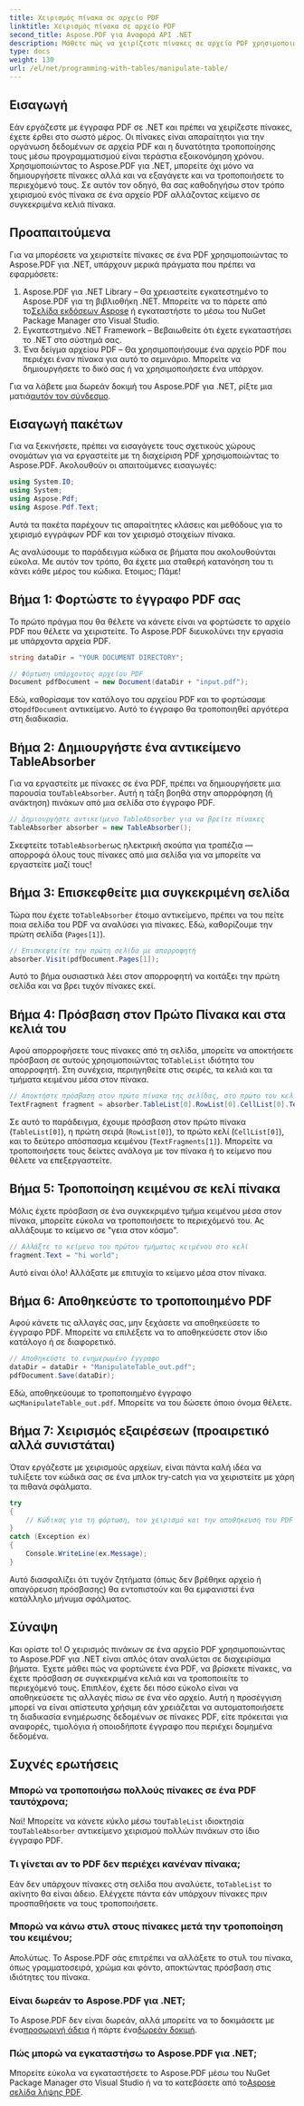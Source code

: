 ```yaml
---
title: Χειρισμός πίνακα σε αρχείο PDF
linktitle: Χειρισμός πίνακα σε αρχείο PDF
second_title: Aspose.PDF για Αναφορά API .NET
description: Μάθετε πώς να χειρίζεστε πίνακες σε αρχεία PDF χρησιμοποιώντας το Aspose.PDF για .NET με έναν αναλυτικό οδηγό, που περιλαμβάνει παραδείγματα κώδικα και βέλτιστες πρακτικές.
type: docs
weight: 130
url: /el/net/programming-with-tables/manipulate-table/
---
```

## Εισαγωγή

Εάν εργάζεστε με έγγραφα PDF σε .NET και πρέπει να χειρίζεστε πίνακες, έχετε έρθει στο σωστό μέρος. Οι πίνακες είναι απαραίτητοι για την οργάνωση δεδομένων σε αρχεία PDF και η δυνατότητα τροποποίησης τους μέσω προγραμματισμού είναι τεράστια εξοικονόμηση χρόνου. Χρησιμοποιώντας το Aspose.PDF για .NET, μπορείτε όχι μόνο να δημιουργήσετε πίνακες αλλά και να εξαγάγετε και να τροποποιήσετε το περιεχόμενό τους. Σε αυτόν τον οδηγό, θα σας καθοδηγήσω στον τρόπο χειρισμού ενός πίνακα σε ένα αρχείο PDF αλλάζοντας κείμενο σε συγκεκριμένα κελιά πίνακα.

## Προαπαιτούμενα

Για να μπορέσετε να χειριστείτε πίνακες σε ένα PDF χρησιμοποιώντας το Aspose.PDF για .NET, υπάρχουν μερικά πράγματα που πρέπει να εφαρμόσετε:

1.  Aspose.PDF για .NET Library – Θα χρειαστείτε εγκατεστημένο το Aspose.PDF για τη βιβλιοθήκη .NET. Μπορείτε να το πάρετε από το[Σελίδα εκδόσεων Aspose](https://releases.aspose.com/pdf/net/) ή εγκαταστήστε το μέσω του NuGet Package Manager στο Visual Studio.
2. Εγκατεστημένο .NET Framework – Βεβαιωθείτε ότι έχετε εγκαταστήσει το .NET στο σύστημά σας.
3. Ένα δείγμα αρχείου PDF – Θα χρησιμοποιήσουμε ένα αρχείο PDF που περιέχει έναν πίνακα για αυτό το σεμινάριο. Μπορείτε να δημιουργήσετε το δικό σας ή να χρησιμοποιήσετε ένα υπάρχον.

 Για να λάβετε μια δωρεάν δοκιμή του Aspose.PDF για .NET, ρίξτε μια ματιά[αυτόν τον σύνδεσμο](https://releases.aspose.com/).

## Εισαγωγή πακέτων

Για να ξεκινήσετε, πρέπει να εισαγάγετε τους σχετικούς χώρους ονομάτων για να εργαστείτε με τη διαχείριση PDF χρησιμοποιώντας το Aspose.PDF. Ακολουθούν οι απαιτούμενες εισαγωγές:

```csharp
using System.IO;
using System;
using Aspose.Pdf;
using Aspose.Pdf.Text;
```

Αυτά τα πακέτα παρέχουν τις απαραίτητες κλάσεις και μεθόδους για το χειρισμό εγγράφων PDF και τον χειρισμό στοιχείων πίνακα.

Ας αναλύσουμε το παράδειγμα κώδικα σε βήματα που ακολουθούνται εύκολα. Με αυτόν τον τρόπο, θα έχετε μια σταθερή κατανόηση του τι κάνει κάθε μέρος του κώδικα. Ετοιμος; Πάμε!

## Βήμα 1: Φορτώστε το έγγραφο PDF σας

Το πρώτο πράγμα που θα θέλετε να κάνετε είναι να φορτώσετε το αρχείο PDF που θέλετε να χειριστείτε. Το Aspose.PDF διευκολύνει την εργασία με υπάρχοντα αρχεία PDF.

```csharp
string dataDir = "YOUR DOCUMENT DIRECTORY";

// Φόρτωση υπάρχοντος αρχείου PDF
Document pdfDocument = new Document(dataDir + "input.pdf");
```

 Εδώ, καθορίσαμε τον κατάλογο του αρχείου PDF και το φορτώσαμε στο`pdfDocument` αντικείμενο. Αυτό το έγγραφο θα τροποποιηθεί αργότερα στη διαδικασία.

## Βήμα 2: Δημιουργήστε ένα αντικείμενο TableAbsorber

 Για να εργαστείτε με πίνακες σε ένα PDF, πρέπει να δημιουργήσετε μια παρουσία του`TableAbsorber`. Αυτή η τάξη βοηθά στην απορρόφηση (ή ανάκτηση) πινάκων από μια σελίδα στο έγγραφο PDF.

```csharp
// Δημιουργήστε αντικείμενο TableAbsorber για να βρείτε πίνακες
TableAbsorber absorber = new TableAbsorber();
```

 Σκεφτείτε το`TableAbsorber`ως ηλεκτρική σκούπα για τραπέζια — απορροφά όλους τους πίνακες από μια σελίδα για να μπορείτε να εργαστείτε μαζί τους!

## Βήμα 3: Επισκεφθείτε μια συγκεκριμένη σελίδα

 Τώρα που έχετε το`TableAbsorber` έτοιμο αντικείμενο, πρέπει να του πείτε ποια σελίδα του PDF να αναλύσει για πίνακες. Εδώ, καθορίζουμε την πρώτη σελίδα (`Pages[1]`).

```csharp
// Επισκεφτείτε την πρώτη σελίδα με απορροφητή
absorber.Visit(pdfDocument.Pages[1]);
```

Αυτό το βήμα ουσιαστικά λέει στον απορροφητή να κοιτάξει την πρώτη σελίδα και να βρει τυχόν πίνακες εκεί.

## Βήμα 4: Πρόσβαση στον Πρώτο Πίνακα και στα κελιά του

 Αφού απορροφήσετε τους πίνακες από τη σελίδα, μπορείτε να αποκτήσετε πρόσβαση σε αυτούς χρησιμοποιώντας το`TableList` ιδιότητα του απορροφητή. Στη συνέχεια, περιηγηθείτε στις σειρές, τα κελιά και τα τμήματα κειμένου μέσα στον πίνακα.

```csharp
// Αποκτήστε πρόσβαση στον πρώτο πίνακα της σελίδας, στο πρώτο του κελί και σε τμήματα κειμένου σε αυτόν
TextFragment fragment = absorber.TableList[0].RowList[0].CellList[0].TextFragments[1];
```

Σε αυτό το παράδειγμα, έχουμε πρόσβαση στον πρώτο πίνακα (`TableList[0]`), η πρώτη σειρά (`RowList[0]`), το πρώτο κελί (`CellList[0]`), και το δεύτερο απόσπασμα κειμένου (`TextFragments[1]`). Μπορείτε να τροποποιήσετε τους δείκτες ανάλογα με τον πίνακα ή το κείμενο που θέλετε να επεξεργαστείτε.

## Βήμα 5: Τροποποίηση κειμένου σε κελί πίνακα

Μόλις έχετε πρόσβαση σε ένα συγκεκριμένο τμήμα κειμένου μέσα στον πίνακα, μπορείτε εύκολα να τροποποιήσετε το περιεχόμενό του. Ας αλλάξουμε το κείμενο σε "γεια στον κόσμο".

```csharp
// Αλλάξτε το κείμενο του πρώτου τμήματος κειμένου στο κελί
fragment.Text = "hi world";
```

Αυτό είναι όλο! Αλλάξατε με επιτυχία το κείμενο μέσα στον πίνακα.

## Βήμα 6: Αποθηκεύστε το τροποποιημένο PDF

Αφού κάνετε τις αλλαγές σας, μην ξεχάσετε να αποθηκεύσετε το έγγραφο PDF. Μπορείτε να επιλέξετε να το αποθηκεύσετε στον ίδιο κατάλογο ή σε διαφορετικό.

```csharp
// Αποθηκεύστε το ενημερωμένο έγγραφο
dataDir = dataDir + "ManipulateTable_out.pdf";
pdfDocument.Save(dataDir);
```

 Εδώ, αποθηκεύουμε το τροποποιημένο έγγραφο ως`ManipulateTable_out.pdf`. Μπορείτε να του δώσετε όποιο όνομα θέλετε.

## Βήμα 7: Χειρισμός εξαιρέσεων (προαιρετικό αλλά συνιστάται)

Όταν εργάζεστε με χειρισμούς αρχείων, είναι πάντα καλή ιδέα να τυλίξετε τον κώδικά σας σε ένα μπλοκ try-catch για να χειριστείτε με χάρη τα πιθανά σφάλματα.

```csharp
try
{
    // Κώδικας για τη φόρτωση, τον χειρισμό και την αποθήκευση του PDF
}
catch (Exception ex)
{
    Console.WriteLine(ex.Message);
}
```

Αυτό διασφαλίζει ότι τυχόν ζητήματα (όπως δεν βρέθηκε αρχείο ή απαγόρευση πρόσβασης) θα εντοπιστούν και θα εμφανιστεί ένα κατάλληλο μήνυμα σφάλματος.

## Σύναψη

Και ορίστε το! Ο χειρισμός πινάκων σε ένα αρχείο PDF χρησιμοποιώντας το Aspose.PDF για .NET είναι απλός όταν αναλύεται σε διαχειρίσιμα βήματα. Έχετε μάθει πώς να φορτώνετε ένα PDF, να βρίσκετε πίνακες, να έχετε πρόσβαση σε συγκεκριμένα κελιά και να τροποποιείτε το περιεχόμενό τους. Επιπλέον, έχετε δει πόσο εύκολο είναι να αποθηκεύσετε τις αλλαγές πίσω σε ένα νέο αρχείο. Αυτή η προσέγγιση μπορεί να είναι απίστευτα χρήσιμη εάν χρειάζεται να αυτοματοποιήσετε τη διαδικασία ενημέρωσης δεδομένων σε πίνακες PDF, είτε πρόκειται για αναφορές, τιμολόγια ή οποιοδήποτε έγγραφο που περιέχει δομημένα δεδομένα.

## Συχνές ερωτήσεις

### Μπορώ να τροποποιήσω πολλούς πίνακες σε ένα PDF ταυτόχρονα;  
 Ναί! Μπορείτε να κάνετε κύκλο μέσω του`TableList` ιδιοκτησία του`TableAbsorber` αντικείμενο χειρισμού πολλών πινάκων στο ίδιο έγγραφο PDF.

### Τι γίνεται αν το PDF δεν περιέχει κανέναν πίνακα;  
 Εάν δεν υπάρχουν πίνακες στη σελίδα που αναλύετε, το`TableList` το ακίνητο θα είναι άδειο. Ελέγχετε πάντα εάν υπάρχουν πίνακες πριν προσπαθήσετε να τους τροποποιήσετε.

### Μπορώ να κάνω στυλ στους πίνακες μετά την τροποποίηση του κειμένου;  
Απολύτως. Το Aspose.PDF σάς επιτρέπει να αλλάξετε το στυλ του πίνακα, όπως γραμματοσειρά, χρώμα και φόντο, αποκτώντας πρόσβαση στις ιδιότητες του πίνακα.

### Είναι δωρεάν το Aspose.PDF για .NET;  
 Το Aspose.PDF δεν είναι δωρεάν, αλλά μπορείτε να το δοκιμάσετε με ένα[προσωρινή άδεια](https://purchase.aspose.com/temporary-license/) ή πάρτε ένα[δωρεάν δοκιμή](https://releases.aspose.com/).

### Πώς μπορώ να εγκαταστήσω το Aspose.PDF για .NET;  
 Μπορείτε εύκολα να εγκαταστήσετε το Aspose.PDF μέσω του NuGet Package Manager στο Visual Studio ή να το κατεβάσετε από το[Aspose σελίδα λήψης PDF](https://releases.aspose.com/pdf/net/).